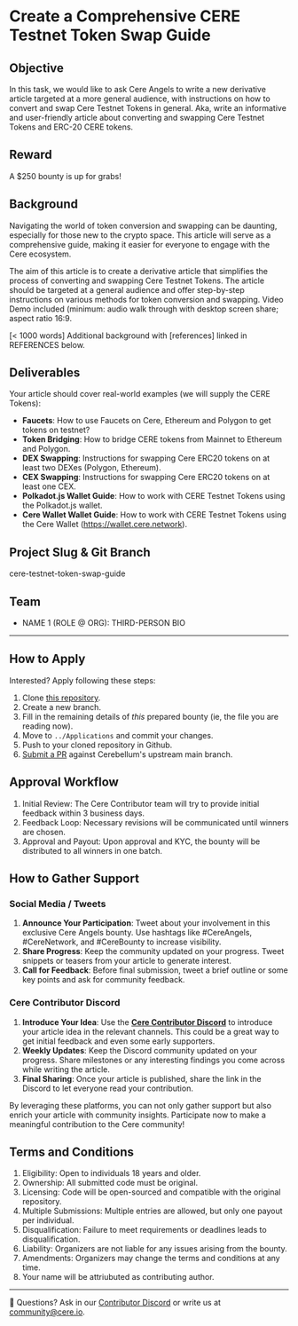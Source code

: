 # Create a Comprehensive CERE Testnet Token Swap Guide

## Objective
In this task, we would like to ask Cere Angels to write a new derivative article targeted at a more general audience, with instructions on how to convert and swap Cere Testnet Tokens in general. Aka, write an  informative and user-friendly article about converting and swapping Cere Testnet Tokens and ERC-20 CERE tokens.

## Reward
A $250 bounty is up for grabs!

## Background
Navigating the world of token conversion and swapping can be daunting, especially for those new to the crypto space. This article will serve as a comprehensive guide, making it easier for everyone to engage with the Cere ecosystem.

The aim of this article is to create a derivative article that simplifies the process of converting and swapping Cere Testnet Tokens. The article should be targeted at a general audience and offer step-by-step instructions on various methods for token conversion and swapping. Video Demo included (minimum: audio walk through with desktop screen share; aspect ratio 16:9.

[< 1000 words] Additional background with [references] linked in REFERENCES below.

## Deliverables
Your article should cover real-world examples (we will supply the CERE Tokens):

- **Faucets**: How to use Faucets on Cere, Ethereum and Polygon to get tokens on testnet?
- **Token Bridging**: How to bridge CERE tokens from Mainnet to Ethereum and Polygon.
- **DEX Swapping**: Instructions for swapping Cere ERC20 tokens on at least two DEXes (Polygon, Ethereum).
- **CEX Swapping**: Instructions for swapping Cere ERC20 tokens on at least one CEX.
- **Polkadot.js Wallet Guide**: How to work with CERE Testnet Tokens using the Polkadot.js wallet.
- **Cere Wallet Wallet Guide**: How to work with CERE Testnet Tokens using the Cere Wallet (https://wallet.cere.network).

## Project Slug & Git Branch
cere-testnet-token-swap-guide

## Team
- NAME 1 (ROLE @ ORG): THIRD-PERSON BIO

--- 
## How to Apply
Interested? Apply following these steps:
1. Clone [this repository](https://github.com/Cerebellum-Network/contribute).
2. Create a new branch.
3. Fill in the remaining details of *this* prepared bounty (ie, the file you are reading now).
4. Move to `../Applications` and commit your changes.
5. Push to your cloned repository in Github.
6. [Submit a PR](https://github.com/Cerebellum-Network/contribute/pulls) against Cerebellum's upstream main branch.

## Approval Workflow
1. Initial Review: The Cere Contributor team will try to provide initial feedback within 3 business days.
2. Feedback Loop: Necessary revisions will be communicated until winners are chosen.
3. Approval and Payout: Upon approval and KYC, the bounty will be distributed to all winners in one batch.

## **How to Gather Support**

### Social Media / Tweets
1. **Announce Your Participation**: Tweet about your involvement in this exclusive Cere Angels bounty. Use hashtags like #CereAngels, #CereNetwork, and #CereBounty to increase visibility.
2. **Share Progress**: Keep the community updated on your progress. Tweet snippets or teasers from your article to generate interest.
3. **Call for Feedback**: Before final submission, tweet a brief outline or some key points and ask for community feedback.

### Cere Contributor Discord
1. **Introduce Your Idea**: Use the **[Cere Contributor Discord](https://cere.network/discord)** to introduce your article idea in the relevant channels. This could be a great way to get initial feedback and even some early supporters.
2. **Weekly Updates**: Keep the Discord community updated on your progress. Share milestones or any interesting findings you come across while writing the article.
3. **Final Sharing**: Once your article is published, share the link in the Discord to let everyone read your contribution.

By leveraging these platforms, you can not only gather support but also enrich your article with community insights. Participate now to make a meaningful contribution to the Cere community!

## Terms and Conditions
1. Eligibility: Open to individuals 18 years and older.
2. Ownership: All submitted code must be original.
3. Licensing: Code will be open-sourced and compatible with the original repository.
4. Multiple Submissions: Multiple entries are allowed, but only one payout per individual.
5. Disqualification: Failure to meet requirements or deadlines leads to disqualification.
6. Liability: Organizers are not liable for any issues arising from the bounty.
7. Amendments: Organizers may change the terms and conditions at any time.
8. Your name will be attriubuted as contributing author.

---
🛟 Questions? Ask in our [Contributor Discord](https://cere.network/discord) or write us at [community@cere.io](mailto:community@cere.io).
